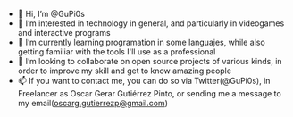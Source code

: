 - 👋 Hi, I’m @GuPi0s
- 👀 I’m interested in technology in general, and particularly in videogames and interactive programs
- 🌱 I’m currently learning programation in some languajes, while also getting familiar with the tools I'll use as a professional
- 💞️ I’m looking to collaborate on open source projects of various kinds, in order to improve my skill and get to know amazing people
- 📫 If you want to contact me, you can do so via Twitter(@GuPi0s), in Freelancer as Oscar Gerar Gutiérrez Pinto, or sending me a message to my email(oscarg.gutierrezp@gmail.com)


